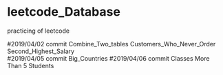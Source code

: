 # leetcode_Database
practicing of leetcode

#2019/04/02 commit Combine_Two_tables  Customers_Who_Never_Order Second_Highest_Salary  
#2019/04/05 commit Big_Countries
#2019/04/06 commit Classes More Than 5 Students
